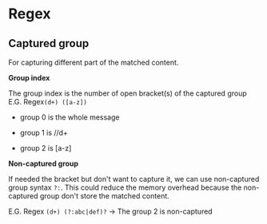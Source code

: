 # Regex

## Captured group

For capturing different part of the matched content.

**Group index**

The group index is the number of open bracket(s) of the captured group
 E.G. Regex`(d+) ([a-z])`

- group 0 is the whole message
* group 1 is //d+
- group 2 is [a-z]

**Non-captured group**

If needed the bracket but don't want to capture it, we can use non-captured group syntax `?:`. This could reduce the memory overhead because the non-captured group don't store the matched content.

E.G. Regex `(d+) (?:abc|def)?` -> The group 2 is non-captured


